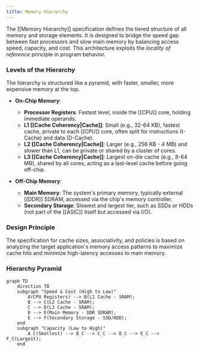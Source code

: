 ```yaml
---
title: Memory Hierarchy
---
```

The [[Memory Hierarchy]] specification defines the tiered structure of all memory and storage elements. It is designed to bridge the speed gap between fast processors and slow main memory by balancing access speed, capacity, and cost. This architecture exploits the *locality of reference* principle in program behavior.

### Levels of the Hierarchy
The hierarchy is structured like a pyramid, with faster, smaller, more expensive memory at the top.

*   **On-Chip Memory**:
    *   **Processor Registers**: Fastest level, inside the [[CPU]] core, holding immediate operands.
    *   **L1 [[Cache Coherency|Cache]]**: Small (e.g., 32-64 KB), fastest cache, private to each [[CPU]] core, often split for instructions (I-Cache) and data (D-Cache).
    *   **L2 [[Cache Coherency|Cache]]**: Larger (e.g., 256 KB - 4 MB) and slower than L1, can be private or shared by a cluster of cores.
    *   **L3 [[Cache Coherency|Cache]]**: Largest on-die cache (e.g., 8-64 MB), shared by all cores, acting as a last-level cache before going off-chip.

*   **Off-Chip Memory**:
    *   **Main Memory**: The system's primary memory, typically external [[DDR]] SDRAM, accessed via the chip's memory controller.
    *   **Secondary Storage**: Slowest and largest tier, such as SSDs or HDDs (not part of the [[ASIC]] itself but accessed via I/O).

### Design Principle
The specification for cache sizes, associativity, and policies is based on analyzing the target application's memory access patterns to maximize cache hits and minimize high-latency accesses to main memory.

### Hierarchy Pyramid
```mermaid
graph TD
    direction TB
    subgraph "Speed & Cost (High to Low)"
        A(CPU Registers) --> B(L1 Cache - SRAM);
        B --> C(L2 Cache - SRAM);
        C --> D(L3 Cache - SRAM);
        D --> E(Main Memory - DDR SDRAM);
        E --> F(Secondary Storage - SSD/HDD);
    end
    subgraph "Capacity (Low to High)"
        A_C(Smallest) --> B_C --> C_C --> D_C --> E_C --> F_C(Largest);
    end
